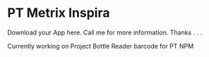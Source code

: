 # PT Metrix Inspira
Download your App here. Call me for more information. Thanks . . .

Currently working on Project Bottle Reader barcode for PT NPM
